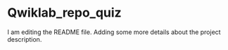 # Qwiklab_repo_quiz
I am editing the README file. Adding some more details about the project description.

